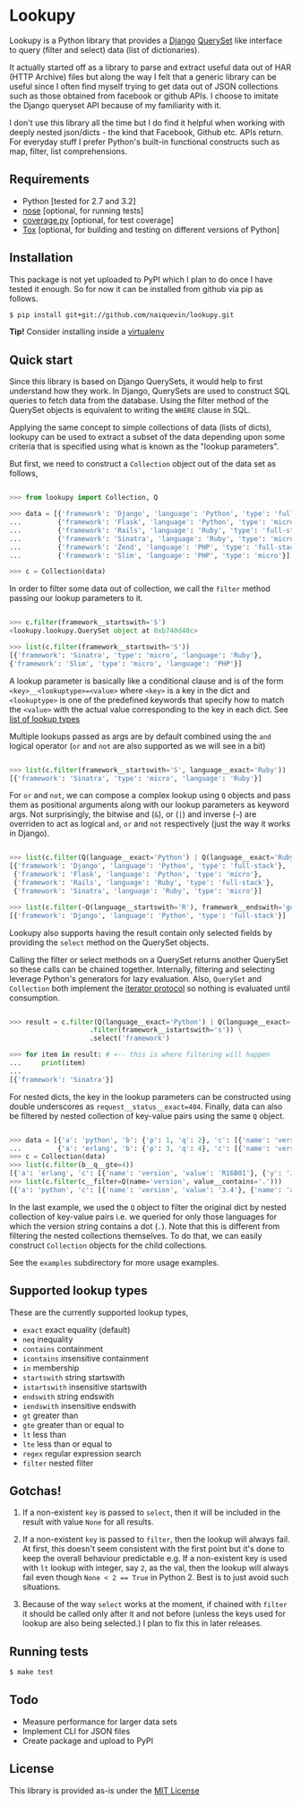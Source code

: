 Lookupy
=======

Lookupy is a Python library that provides a
[Django](http://djangoproject.com/)
[QuerySet](https://docs.djangoproject.com/en/1.5/ref/models/querysets/)
like interface to query (filter and select) data (list of
dictionaries).

It actually started off as a library to parse and extract useful data
out of HAR (HTTP Archive) files but along the way I felt that a
generic library can be useful since I often find myself trying to get
data out of JSON collections such as those obtained from facebook or
github APIs. I choose to imitate the Django queryset API because of my
familiarity with it.

I don't use this library all the time but I do find it helpful when
working with deeply nested json/dicts - the kind that Facebook, Github
etc. APIs return. For everyday stuff I prefer Python's built-in
functional constructs such as map, filter, list comprehensions.

Requirements
------------

* Python [tested for 2.7 and 3.2]
* [nose](http://pythontesting.net/framework/nose/nose-introduction/)
  [optional, for running tests]
* [coverage.py](http://nedbatchelder.com/code/coverage/)
  [optional, for test coverage]
* [Tox](https://pypi.python.org/pypi/tox)
  [optional, for building and testing on different versions of Python]


Installation
------------

This package is not yet uploaded to PyPI which I plan to do once I
have tested it enough. So for now it can be installed from github via
pip as follows.

```bash
$ pip install git+git://github.com/naiquevin/lookupy.git
```

**Tip!** Consider installing inside a
  [virtualenv](http://www.virtualenv.org/en/release-1.10/)


Quick start
-----------

Since this library is based on Django QuerySets, it would help to
first understand how they work. In Django, QuerySets are used to
construct SQL queries to fetch data from the database. Using the
filter method of the QuerySet objects is equivalent to writing the
``WHERE`` clause in SQL.

Applying the same concept to simple collections of data (lists of
dicts), lookupy can be used to extract a subset of the data depending
upon some criteria that is specified using what is known as the
"lookup parameters".

But first, we need to construct a ``Collection`` object out of the
data set as follows,

```python

>>> from lookupy import Collection, Q

>>> data = [{'framework': 'Django', 'language': 'Python', 'type': 'full-stack'},
...         {'framework': 'Flask', 'language': 'Python', 'type': 'micro'},
...         {'framework': 'Rails', 'language': 'Ruby', 'type': 'full-stack'},
...         {'framework': 'Sinatra', 'language': 'Ruby', 'type': 'micro'},
...         {'framework': 'Zend', 'language': 'PHP', 'type': 'full-stack'},
...         {'framework': 'Slim', 'language': 'PHP', 'type': 'micro'}]

>>> c = Collection(data)

```

In order to filter some data out of collection, we call the ``filter``
method passing our lookup parameters to it.

```python

>>> c.filter(framework__startswith='S')
<lookupy.lookupy.QuerySet object at 0xb740d40c>

>>> list(c.filter(framework__startswith='S'))
[{'framework': 'Sinatra', 'type': 'micro', 'language': 'Ruby'},
{'framework': 'Slim', 'type': 'micro', 'language': 'PHP'}]

```

A lookup parameter is basically like a conditional clause and is of
the form ``<key>__<lookuptype>=<value>`` where ``<key>`` is a key in
the dict and ``<lookuptype>`` is one of the predefined keywords that
specify how to match the ``<value>`` with the actual value
corresponding to the key in each dict. See
[list of lookup types](#supported-lookup-types)

Multiple lookups passed as args are by default combined using the
``and`` logical operator (``or`` and ``not`` are also supported as we
will see in a bit)

```python

>>> list(c.filter(framework__startswith='S', language__exact='Ruby'))
[{'framework': 'Sinatra', 'type': 'micro', 'language': 'Ruby'}]

```

For ``or`` and ``not``, we can compose a complex lookup using ``Q``
objects and pass them as positional arguments along with our lookup
parameters as keyword args. Not surprisingly, the bitwise and (``&``),
or (``|``) and inverse (``~``) are overriden to act as logical
``and``, ``or`` and ``not`` respectively (just the way it works in
Django).

```python

>>> list(c.filter(Q(language__exact='Python') | Q(language__exact='Ruby')))
[{'framework': 'Django', 'language': 'Python', 'type': 'full-stack'},
 {'framework': 'Flask', 'language': 'Python', 'type': 'micro'},
 {'framework': 'Rails', 'language': 'Ruby', 'type': 'full-stack'},
 {'framework': 'Sinatra', 'language': 'Ruby', 'type': 'micro'}]

>>> list(c.filter(~Q(language__startswith='R'), framework__endswith='go'))
[{'framework': 'Django', 'language': 'Python', 'type': 'full-stack'}]

```

Lookupy also supports having the result contain only selected fields
by providing the ``select`` method on the QuerySet objects.

Calling the filter or select methods on a QuerySet returns another
QuerySet so these calls can be chained together. Internally, filtering
and selecting leverage Python's generators for lazy evaluation. Also,
``QuerySet`` and ``Collection`` both implement the
[iterator protocol](http://docs.python.org/2/tutorial/classes.html#iterators)
so nothing is evaluated until consumption.

```python

>>> result = c.filter(Q(language__exact='Python') | Q(language__exact='Ruby')) \
                    .filter(framework__istartswith='s')) \
                    .select('framework')

>>> for item in result: # <-- this is where filtering will happen
...     print(item)
...
[{'framework': 'Sinatra'}]

```

For nested dicts, the key in the lookup parameters can be constructed
using double underscores as ``request__status__exact=404``. Finally,
data can also be filtered by nested collection of key-value pairs
using the same ``Q`` object.

```python

>>> data = [{'a': 'python', 'b': {'p': 1, 'q': 2}, 'c': [{'name': 'version', 'value': '3.4'}, {'name': 'author', 'value': 'Guido van Rossum'}]},
...         {'a': 'erlang', 'b': {'p': 3, 'q': 4}, 'c': [{'name': 'version', 'value': 'R16B01'}, {'name': 'author', 'y': 'Joe Armstrong'}]}]
>>> c = Collection(data)
>>> list(c.filter(b__q__gte=4))
[{'a': 'erlang', 'c': [{'name': 'version', 'value': 'R16B01'}, {'y': 'Joe Armstrong', 'name': 'author'}], 'b': {'q': 4, 'p': 3}}]
>>> list(c.filter(c__filter=Q(name='version', value__contains='.')))
[{'a': 'python', 'c': [{'name': 'version', 'value': '3.4'}, {'name': 'author', 'value': 'Guido van Rossum'}], 'b': {'q': 2, 'p': 1}}]

```

In the last example, we used the ``Q`` object to filter the original
dict by nested collection of key-value pairs i.e. we queried for only
those languages for which the version string contains a dot
(``.``). Note that this is different from filtering the nested
collections themselves. To do that, we can easily construct
``Collection`` objects for the child collections.

See the ``examples`` subdirectory for more usage examples.


Supported lookup types
----------------------

These are the currently supported lookup types,

* ``exact`` exact equality (default)
* ``neq`` inequality
* ``contains`` containment
* ``icontains`` insensitive containment
* ``in`` membership
* ``startswith`` string startswith
* ``istartswith`` insensitive startswith
* ``endswith`` string endswith
* ``iendswith`` insensitive endswith
* ``gt`` greater than
* ``gte`` greater than or equal to
* ``lt`` less than
* ``lte`` less than or equal to
* ``regex`` regular expression search
* ``filter`` nested filter


Gotchas!
--------

1. If a non-existent ``key`` is passed to ``select``, then it will be
   included in the result with value ``None`` for all results.

2. If a non-existent ``key`` is passed to ``filter``, then the lookup
   will always fail. At first, this doesn't seem consistent with the
   first point but it's done to keep the overall behaviour predictable
   e.g. If a non-existent key is used with ``lt`` lookup with integer,
   say ``2``, as the val, then the lookup will always fail even though
   ``None < 2 == True`` in Python 2. Best is to just avoid such
   situations.

3. Because of the way ``select`` works at the moment, if chained with
   ``filter`` it should be called only after it and not before (unless
   the keys used for lookup are also being selected.) I plan to fix
   this in later releases.


Running tests
-------------

```bash
$ make test
```


Todo
----

* Measure performance for larger data sets
* Implement CLI for JSON files
* Create package and upload to PyPI


License
-------

This library is provided as-is under the
[MIT License](http://opensource.org/licenses/MIT)

